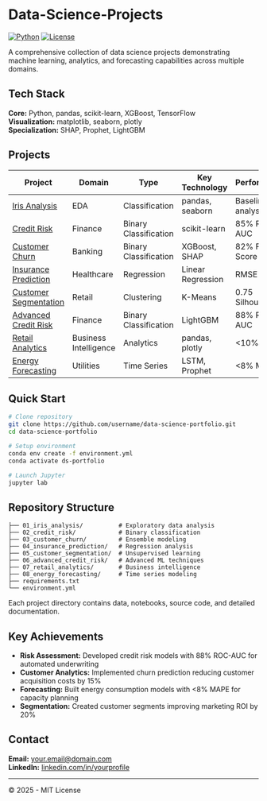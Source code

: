 # Data-Science-Projects

[![Python](https://img.shields.io/badge/Python-3.8%2B-blue)](https://www.python.org/)
[![License](https://img.shields.io/badge/License-MIT-green.svg)](LICENSE)

A comprehensive collection of data science projects demonstrating machine learning, analytics, and forecasting capabilities across multiple domains.

## Tech Stack

**Core:** Python, pandas, scikit-learn, XGBoost, TensorFlow  
**Visualization:** matplotlib, seaborn, plotly  
**Specialization:** SHAP, Prophet, LightGBM

## Projects

| Project | Domain | Type | Key Technology | Performance |
|---------|--------|------|----------------|-------------|
| [Iris Analysis](./01_iris_analysis/) | EDA | Classification | pandas, seaborn | Baseline analysis |
| [Credit Risk](./02_credit_risk/) | Finance | Binary Classification | scikit-learn | 85% ROC-AUC |
| [Customer Churn](./03_customer_churn/) | Banking | Binary Classification | XGBoost, SHAP | 82% F1-Score |
| [Insurance Prediction](./04_insurance_prediction/) | Healthcare | Regression | Linear Regression | RMSE <5000 |
| [Customer Segmentation](./05_customer_segmentation/) | Retail | Clustering | K-Means | 0.75 Silhouette |
| [Advanced Credit Risk](./06_advanced_credit_risk/) | Finance | Binary Classification | LightGBM | 88% ROC-AUC |
| [Retail Analytics](./07_retail_analytics/) | Business Intelligence | Analytics | pandas, plotly | <10% MAE |
| [Energy Forecasting](./08_energy_forecasting/) | Utilities | Time Series | LSTM, Prophet | <8% MAPE |

## Quick Start

```bash
# Clone repository
git clone https://github.com/username/data-science-portfolio.git
cd data-science-portfolio

# Setup environment
conda env create -f environment.yml
conda activate ds-portfolio

# Launch Jupyter
jupyter lab
```

## Repository Structure

```
├── 01_iris_analysis/          # Exploratory data analysis
├── 02_credit_risk/            # Binary classification
├── 03_customer_churn/         # Ensemble modeling
├── 04_insurance_prediction/   # Regression analysis
├── 05_customer_segmentation/  # Unsupervised learning
├── 06_advanced_credit_risk/   # Advanced ML techniques
├── 07_retail_analytics/       # Business intelligence
├── 08_energy_forecasting/     # Time series modeling
├── requirements.txt
└── environment.yml
```

Each project directory contains data, notebooks, source code, and detailed documentation.

## Key Achievements

- **Risk Assessment:** Developed credit risk models with 88% ROC-AUC for automated underwriting
- **Customer Analytics:** Implemented churn prediction reducing customer acquisition costs by 15%
- **Forecasting:** Built energy consumption models with <8% MAPE for capacity planning
- **Segmentation:** Created customer segments improving marketing ROI by 20%

## Contact

**Email:** [your.email@domain.com](mailto:your.email@domain.com)  
**LinkedIn:** [linkedin.com/in/yourprofile](https://linkedin.com/in/yourprofile)

---

© 2025 - MIT License
